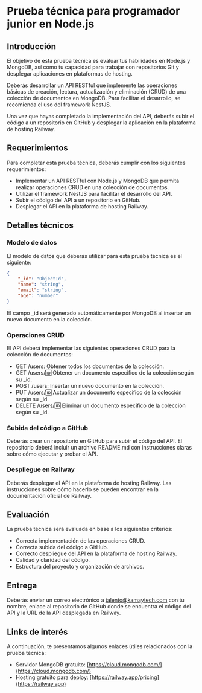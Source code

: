 # Prueba técnica para programador junior en Node.js

## Introducción

El objetivo de esta prueba técnica es evaluar tus habilidades en Node.js y MongoDB, así como tu capacidad para trabajar con repositorios Git y desplegar aplicaciones en plataformas de hosting.

Deberás desarrollar un API RESTful que implemente las operaciones básicas de creación, lectura, actualización y eliminación (CRUD) de una colección de documentos en MongoDB. Para facilitar el desarrollo, se recomienda el uso del framework NestJS.

Una vez que hayas completado la implementación del API, deberás subir el código a un repositorio en GitHub y desplegar la aplicación en la plataforma de hosting Railway.

## Requerimientos

Para completar esta prueba técnica, deberás cumplir con los siguientes requerimientos:

- Implementar un API RESTful con Node.js y MongoDB que permita realizar operaciones CRUD en una colección de documentos.
- Utilizar el framework NestJS para facilitar el desarrollo del API.
- Subir el código del API a un repositorio en GitHub.
- Desplegar el API en la plataforma de hosting Railway.

## Detalles técnicos

### Modelo de datos

El modelo de datos que deberás utilizar para esta prueba técnica es el siguiente:

```json
{
    "_id": "ObjectId",
    "name": "string",
    "email": "string",
    "age": "number"
}

```

El campo _id será generado automáticamente por MongoDB al insertar un nuevo documento en la colección.

### Operaciones CRUD
El API deberá implementar las siguientes operaciones CRUD para la colección de documentos:

- GET /users: Obtener todos los documentos de la colección.
- GET /users/:id: Obtener un documento específico de la colección según su _id.
- POST /users: Insertar un nuevo documento en la colección.
- PUT /users/:id: Actualizar un documento específico de la colección según su _id.
- DELETE /users/:id: Eliminar un documento específico de la colección según su _id.

### Subida del código a GitHub
Deberás crear un repositorio en GitHub para subir el código del API. El repositorio deberá incluir un archivo README.md con instrucciones claras sobre cómo ejecutar y probar el API.

### Despliegue en Railway
Deberás desplegar el API en la plataforma de hosting Railway. Las instrucciones sobre cómo hacerlo se pueden encontrar en la documentación oficial de Railway.

## Evaluación
La prueba técnica será evaluada en base a los siguientes criterios:

- Correcta implementación de las operaciones CRUD.
- Correcta subida del código a GitHub.
- Correcto despliegue del API en la plataforma de hosting Railway.
- Calidad y claridad del código.
- Estructura del proyecto y organización de archivos.

## Entrega
Deberás enviar un correo electrónico a talento@kamaytech.com con tu nombre, enlace al repositorio de GitHub donde se encuentra el código del API y la URL de la API desplegada en Railway.

## Links de interés

A continuación, te presentamos algunos enlaces útiles relacionados con la prueba técnica:

- Servidor MongoDB gratuito: [https://cloud.mongodb.com/](https://cloud.mongodb.com/)
- Hosting gratuito para deploy: [https://railway.app/pricing](https://railway.app)
